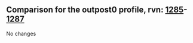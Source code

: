 ## Comparison for the outpost0 profile, rvn: [1285](https://github.com/PRO100KatYT/FortniteProfileRevisions/tree/main/profiles/outpost0/1285%20outpost0.json)-[1287](https://github.com/PRO100KatYT/FortniteProfileRevisions/tree/main/profiles/outpost0/1287%20outpost0.json)

No changes
